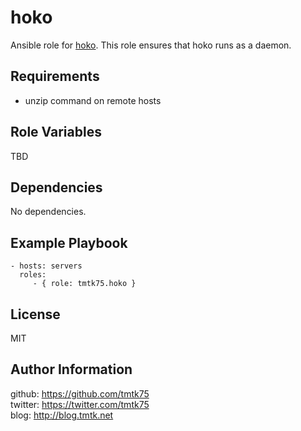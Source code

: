 hoko
=========
Ansible role for [hoko](http://github.com/tmtk75/hoko).
This role ensures that hoko runs as a daemon.

Requirements
------------
- unzip command on remote hosts

Role Variables
--------------
TBD

Dependencies
------------
No dependencies.

Example Playbook
----------------

    - hosts: servers
      roles:
         - { role: tmtk75.hoko }

License
-------
MIT

Author Information
------------------
github: https://github.com/tmtk75  
twitter: https://twitter.com/tmtk75  
blog: http://blog.tmtk.net


